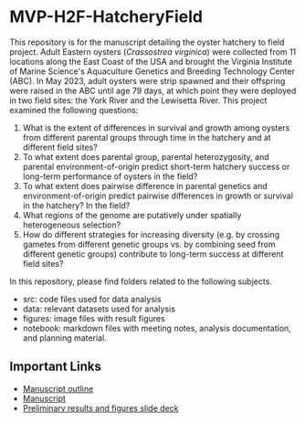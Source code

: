 # MVP-H2F-HatcheryField
This repository is for the manuscript detailing the oyster hatchery to field project. Adult Eastern oysters (*Crassostrea virginica*) were collected from 11 locations along the East Coast of the USA and brought the Virginia Institute of Marine Science's Aquaculture Genetics and Breeding Technology Center (ABC). In May 2023, adult oysters were strip spawned and their offspring were raised in the ABC until age 79 days, at which point they were deployed in two field sites: the York River and the Lewisetta River. This project examined the following questions:

1. What is the extent of differences in survival and growth among oysters from different parental groups through time in the hatchery and at different field sites?
2. To what extent does parental group, parental heterozygosity, and parental environment-of-origin predict short-term hatchery success or long-term performance of oysters in the field?
3. To what extent does pairwise difference in parental genetics and environment-of-origin predict pairwise differences in growth or survival in the hatchery? In the field?
4. What regions of the genome are putatively under spatially heterogeneous selection? 
5. How do different strategies for increasing diversity (e.g. by crossing gametes from different genetic groups vs. by combining seed from different genetic groups) contribute to long-term success at different field sites?

In this repository, please find folders related to the following subjects.

- src: code files used for data analysis
- data: relevant datasets used for analysis
- figures: image files with result figures
- notebook: markdown files with meeting notes, analysis documentation, and planning material.

## Important Links
- [Manuscript outline](https://docs.google.com/document/d/1umBOnKRsqdk8dJJk9OFpyiXz1s_kKJ5wWHXGKqlc-O8/edit?tab=t.0)
- [Manuscript](https://docs.google.com/document/d/196gimBon8jOaJf0-BipGwY2uMGEjL5sQ/edit?usp=sharing&ouid=113793533995581421488&rtpof=true&sd=true)
- [Preliminary results and figures slide deck](https://docs.google.com/presentation/d/1G5ccQxhMMUNDfvZH6ZZ75OQBxbdCmuAzjz9AyvcIxqs/edit?usp=sharing)

